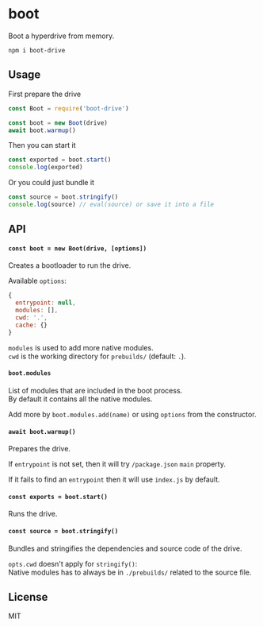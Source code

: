 # boot

Boot a hyperdrive from memory.

```
npm i boot-drive
```

## Usage
First prepare the drive
```js
const Boot = require('boot-drive')

const boot = new Boot(drive)
await boot.warmup()
```

Then you can start it
```js
const exported = boot.start()
console.log(exported)
```

Or you could just bundle it
```js
const source = boot.stringify()
console.log(source) // eval(source) or save it into a file
```

## API

#### `const boot = new Boot(drive, [options])`

Creates a bootloader to run the drive.

Available `options`:
```js
{
  entrypoint: null,
  modules: [],
  cwd: '.',
  cache: {}
}
```

`modules` is used to add more native modules.\
`cwd` is the working directory for `prebuilds/` (default: `.`).

#### `boot.modules`

List of modules that are included in the boot process.\
By default it contains all the native modules.

Add more by `boot.modules.add(name)` or using `options` from the constructor.

#### `await boot.warmup()`

Prepares the drive.

If `entrypoint` is not set, then it will try `/package.json` `main` property.

If it fails to find an `entrypoint` then it will use `index.js` by default.

#### `const exports = boot.start()`

Runs the drive.

#### `const source = boot.stringify()`

Bundles and stringifies the dependencies and source code of the drive.

`opts.cwd` doesn't apply for `stringify()`:\
Native modules has to always be in `./prebuilds/` related to the source file.

## License
MIT
